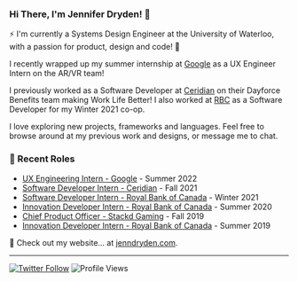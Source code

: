 ### Hi There, I'm Jennifer Dryden! 👋

⚡ I'm currently a Systems Design Engineer at the University of Waterloo, with a passion for product, design and code! 🎨

I recently wrapped up my summer internship at [Google](https://arvr.google.com/ar/) as a UX Engineer Intern on the AR/VR team! 

I previously worked as a Software Developer at [Ceridian](https://www.ceridian.com) on their Dayforce Benefits team making Work Life Better! I also worked at [RBC](https://www.rbc.com/about-rbc.html) as a Software Developer for my Winter 2021 co-op.

I love exploring new projects, frameworks and languages. Feel free to browse around at my previous work and designs, or message me to chat.

### 📝 Recent Roles

<!-- writing starts -->
* [UX Engineering Intern - Google](https://arvr.google.com/ar/) - Summer 2022
* [Software Developer Intern - Ceridian](https://www.ceridian.com) - Fall 2021
* [Software Developer Intern - Royal Bank of Canada](https://www.rbc.com/about-rbc.html) - Winter 2021
* [Innovation Developer Intern - Royal Bank of Canada](https://www.rbc.com/about-rbc.html) - Summer 2020
* [Chief Product Officer - Stackd Gaming](https://www.stackd.gg/) - Fall 2019
* [Innovation Developer Intern - Royal Bank of Canada](https://www.rbc.com/about-rbc.html) - Summer 2019
<!-- writing ends -->

🚀 Check out my website... at [jenndryden.com](https://www.jenndryden.com/).

---

[![Twitter Follow](https://img.shields.io/twitter/follow/jenndryden?label=Follow&style=social)](https://twitter.com/jenndryden) ![Profile Views](https://gpvc.arturio.dev/jenndryden)
